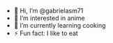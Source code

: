 - 👋 Hi, I’m @gabrielasm71
- 👀 I’m interested in anime 
- 🌱 I’m currently learning cooking
- ⚡ Fun fact: I like to eat
